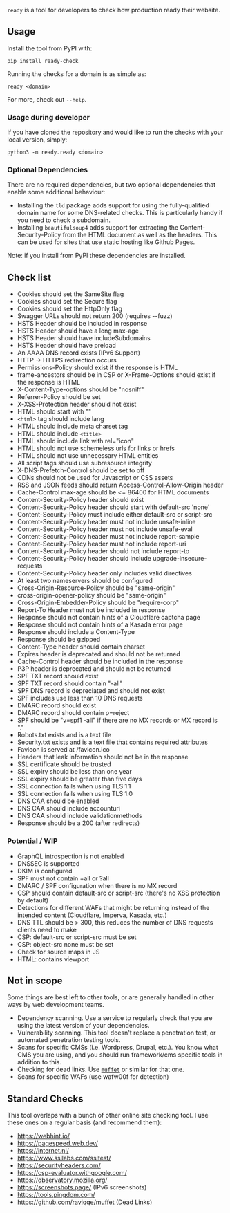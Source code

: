 `ready` is a tool for developers to check how production ready their website.


## Usage

Install the tool from PyPI with:

```
pip install ready-check
```

Running the checks for a domain is as simple as:

```
ready <domain>
```

For more, check out `--help`.

### Usage during developer

If you have cloned the repository and would like to run the checks with your local version, simply:

```
python3 -m ready.ready <domain>
```


### Optional Dependencies

There are no required dependencies, but two optional dependencies that enable some additional behaviour:

- Installing the `tld` package adds support for using the fully-qualified domain name for some DNS-related checks. This is particularly handy if you need to check a subdomain.
- Installing `beautifulsoup4` adds support for extracting the Content-Security-Policy from the HTML document as well as the headers. This can be used for sites that use static hosting like Github Pages.

Note: if you install from PyPI these dependencies are installed.


## Check list

- Cookies should set the SameSite flag
- Cookies should set the Secure flag
- Cookies should set the HttpOnly flag
- Swagger URLs should not return 200 (requires --fuzz)
- HSTS Header should be included in response
- HSTS Header should have a long max-age
- HSTS Header should have includeSubdomains
- HSTS Header should have preload
- An AAAA DNS record exists (IPv6 Support)
- HTTP -> HTTPS redirection occurs
- Permissions-Policy should exist if the response is HTML
- frame-ancestors should be in CSP or X-Frame-Options should exist if the response is HTML
- X-Content-Type-options should be "nosniff"
- Referrer-Policy should be set
- X-XSS-Protection header should not exist
- HTML should start with "<!doctype html>"
- `<html>` tag should include lang
- HTML should include meta charset tag
- HTML should include `<title>`
- HTML should include link with rel="icon"
- HTML should not use schemeless urls for links or hrefs
- HTML should not use unnecessary HTML entities
- All script tags should use subresource integrity
- X-DNS-Prefetch-Control should be set to off
- CDNs should not be used for Javascript or CSS assets
- RSS and JSON feeds should return Access-Control-Allow-Origin header
- Cache-Control max-age should be <= 86400 for HTML documents
- Content-Security-Policy header should exist
- Content-Security-Policy header should start with default-src 'none'
- Content-Security-Policy must include either default-src or script-src
- Content-Security-Policy header must not include unsafe-inline
- Content-Security-Policy header must not include unsafe-eval
- Content-Security-Policy header must not include report-sample
- Content-Security-Policy header must not include report-uri
- Content-Security-Policy header should not include report-to
- Content-Security-Policy header should include upgrade-insecure-requests
- Content-Security-Policy header only includes valid directives
- At least two nameservers should be configured
- Cross-Origin-Resource-Policy should be "same-origin"
- cross-origin-opener-policy should be "same-origin"
- Cross-Origin-Embedder-Policy should be "require-corp"
- Report-To Header must not be included in response
- Response should not contain hints of a Cloudflare captcha page
- Response should not contain hints of a Kasada error page
- Response should include a Content-Type
- Response should be gzipped
- Content-Type header should contain charset
- Expires header is deprecated and should not be returned
- Cache-Control header should be included in the response
- P3P header is deprecated and should not be returned
- SPF TXT record should exist
- SPF TXT record should contain "-all"
- SPF DNS record is depreciated and should not exist
- SPF includes use less than 10 DNS requests
- DMARC record should exist
- DMARC record should contain p=reject
- SPF should be "v=spf1 -all" if there are no MX records or MX record is "."
- Robots.txt exists and is a text file
- Security.txt exists and is a text file that contains required attributes
- Favicon is served at /favicon.ico
- Headers that leak information should not be in the response
- SSL certificate should be trusted
- SSL expiry should be less than one year
- SSL expiry should be greater than five days
- SSL connection fails when using TLS 1.1
- SSL connection fails when using TLS 1.0
- DNS CAA should be enabled
- DNS CAA should include accounturi
- DNS CAA should include validationmethods
- Response should be a 200 (after redirects)


### Potential / WIP

- GraphQL introspection is not enabled
- DNSSEC is supported
- DKIM is configured
- SPF must not contain +all or ?all
- DMARC / SPF configuration when there is no MX record
- CSP should contain default-src or script-src (there's no XSS protection by default)
- Detections for different WAFs that might be returning instead of the intended content (Cloudflare, Imperva, Kasada, etc.)
- DNS TTL should be > 300, this reduces the number of DNS requests clients need to make
- CSP: default-src or script-src must be set
- CSP: object-src none must be set
- Check for source maps in JS
- HTML: contains viewport


## Not in scope

Some things are best left to other tools, or are generally handled in other ways by web development teams.

- Dependency scanning. Use a service to regularly check that you are using the latest version of your dependencies.
- Vulnerability scanning. This tool doesn't replace a penetration test, or automated penetration testing tools.
- Scans for specific CMSs (i.e. Wordpress, Drupal, etc.). You know what CMS you are using, and you should run framework/cms specific tools in addition to this.
- Checking for dead links. Use [`muffet`](https://github.com/raviqqe/muffet) or similar for that one.
- Scans for specific WAFs (use wafw00f for detection)


## Standard Checks

This tool overlaps with a bunch of other online site checking tool.
I use these ones on a regular basis (and recommend them):

- https://webhint.io/
- https://pagespeed.web.dev/
- https://internet.nl/
- https://www.ssllabs.com/ssltest/
- https://securityheaders.com/
- https://csp-evaluator.withgoogle.com/
- https://observatory.mozilla.org/
- https://screenshots.page/ (IPv6 screenshots)
- https://tools.pingdom.com/
- https://github.com/raviqqe/muffet (Dead Links)
